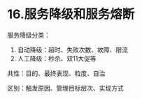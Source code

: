 # 16.服务降级和服务熔断

服务降级分类：

1. 自动降级：超时、失败次数、故障、限流
2. 人工降级：秒杀、双11大促等

共性：目的、最终表现、粒度、自治

区别：触发原因、管理目标层次、实现方式